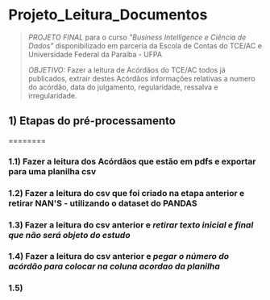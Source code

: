 # Projeto_Leitura_Documentos
>*PROJETO FINAL* para o curso *"Business Intelligence e Ciência de Dados"* disponibilizado em parceria da Escola de Contas do TCE/AC e Universidade Federal da Paraíba - UFPA
>
>*OBJETIVO:* Fazer a leitura de Acórdãos do TCE/AC todos já publicados, extrair destes Acórdãos informações relativas a numero do acórdão, data do julgamento, regularidade, ressalva e irregularidade.


## 1) Etapas do pré-processamento 
========
###  1.1) Fazer a leitura dos Acórdãos que estão em pdfs e exportar para uma planilha csv
###  1.2) Fazer a leitura do csv que foi criado na etapa anterior e retirar NAN'S - utilizando o dataset do PANDAS
###  1.3) Fazer a leitura do csv anterior e *retirar texto inicial e final que não será objeto do estudo*
###  1.4) Fazer a leitura do csv anterior e *pegar o número do acórdão para colocar na coluna acordao da planilha*
###  1.5) 

